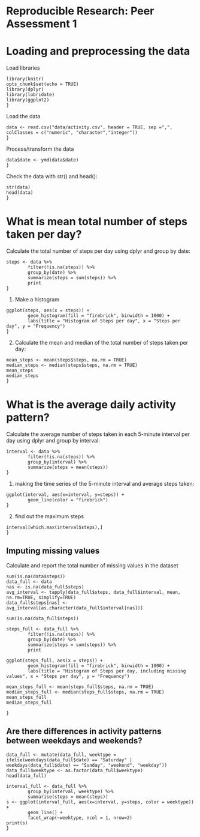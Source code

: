 # Reproducible Research: Peer Assessment 1

# Loading and preprocessing the data

Load libraries

```{
library(knitr)
opts_chunk$set(echo = TRUE)
library(dplyr)
library(lubridate)
library(ggplot2)
}
```
Load the data 
```{
data <- read.csv("data/activity.csv", header = TRUE, sep =",", colClasses = c("numeric", "character","integer"))
}

```
Process/transform the data
```{
data$date <- ymd(data$date)
}
```
Check the data with str() and head():
```{
str(data)
head(data)
}
```

# What is mean total number of steps taken per day?

Calculate the total number of steps per day using dplyr and group by date:
```{
steps <- data %>%
        filter(!is.na(steps)) %>%
        group_by(date) %>%
        summarize(steps = sum(steps)) %>%
        print
}

```
1. Make a histogram
```{
ggplot(steps, aes(x = steps)) +
        geom_histogram(fill = "firebrick", binwidth = 1000) +
        labs(title = "Histogram of Steps per day", x = "Steps per day", y = "Frequency")
}
```
2. Calculate the mean and median of the total number of steps taken per day:
```{
mean_steps <- mean(steps$steps, na.rm = TRUE)
median_steps <- median(steps$steps, na.rm = TRUE)
mean_steps
median_steps
}
```

# What is the average daily activity pattern?

Calculate the average number of steps taken in each 5-minute interval per day using dplyr and group by interval:
```{
interval <- data %>%
        filter(!is.na(steps)) %>%
        group_by(interval) %>%
        summarize(steps = mean(steps))
}
```
1. making the time series of the 5-minute interval and average steps taken:
```{
ggplot(interval, aes(x=interval, y=steps)) +
        geom_line(color = "firebrick")
}
```

2. find out the maximum steps
```{
interval[which.max(interval$steps),]
}
```

## Imputing missing values

Calculate and report the total number of missing values in the dataset
```{
sum(is.na(data$steps))
data_full <- data
nas <- is.na(data_full$steps)
avg_interval <- tapply(data_full$steps, data_full$interval, mean, na.rm=TRUE, simplify=TRUE)
data_full$steps[nas] <- avg_interval[as.character(data_full$interval[nas])]

sum(is.na(data_full$steps))

steps_full <- data_full %>%
        filter(!is.na(steps)) %>%
        group_by(date) %>%
        summarize(steps = sum(steps)) %>%
        print

ggplot(steps_full, aes(x = steps)) +
        geom_histogram(fill = "firebrick", binwidth = 1000) +
        labs(title = "Histogram of Steps per day, including missing values", x = "Steps per day", y = "Frequency")

mean_steps_full <- mean(steps_full$steps, na.rm = TRUE)
median_steps_full <- median(steps_full$steps, na.rm = TRUE)
mean_steps_full
median_steps_full

}
```

## Are there differences in activity patterns between weekdays and weekends?

```{
data_full <- mutate(data_full, weektype = ifelse(weekdays(data_full$date) == "Saturday" | weekdays(data_full$date) == "Sunday", "weekend", "weekday"))
data_full$weektype <- as.factor(data_full$weektype)
head(data_full)

interval_full <- data_full %>%
        group_by(interval, weektype) %>%
        summarise(steps = mean(steps))
s <- ggplot(interval_full, aes(x=interval, y=steps, color = weektype)) +
        geom_line() +
        facet_wrap(~weektype, ncol = 1, nrow=2)
print(s)
}
```


